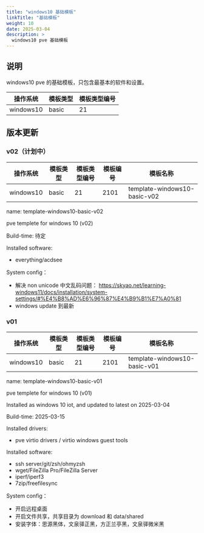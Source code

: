 ```yaml
---
title: "windows10 基础模板"
linkTitle: "基础模板"
weight: 10
date: 2025-03-04
description: >
  windows10 pve 基础模板
---
```


## 说明

windows10 pve 的基础模板，只包含最基本的软件和设置。

| 操作系统 | 模板类型 | 模板类型编号 |  
| -------- | -------- | -------- | 
| windows10 | basic | 21 | 

## 版本更新

### v02（计划中）

| 操作系统 | 模板类型 | 模板类型编号 |  模板编号 | 模板名称 | 
| -------- | -------- | -------- | -------- | -------- | 
| windows10 | basic | 21 | 2101 | template-windows10-basic-v02 | 

name: template-windows10-basic-v02

pve templete for windows 10 (v02)

Build-time: 待定

Installed software:

- everything/acdsee

System config：

- 解决 non unicode 中文乱码问题： https://skyao.net/learning-windows11/docs/installation/system-settings/#%E4%B8%AD%E6%96%87%E4%B9%B1%E7%A0%81
- windows update 到最新

### v01

| 操作系统 | 模板类型 | 模板类型编号 |  模板编号 | 模板名称 | 
| -------- | -------- | -------- | -------- | -------- | 
| windows10 | basic | 21 | 2101 | template-windows10-basic-v01 | 

name: template-windows10-basic-v01

pve templete for windows 10 (v01)

Installed as windows 10 iot, and updated to latest on 2025-03-04

Build-time: 2025-03-15

Installed drivers:

- pve virtio drivers / virtio windows guest tools

Installed software:

- ssh server/git/zsh/ohmyzsh
- wget/FileZilla Pro/FileZilla Server
- iperf/iperf3
- 7zip/freefilesync


System config：

- 开启远程桌面
- 开启文件共享，共享目录为 download 和 data/shared
- 安装字体：思源黑体，文泉驿正黑，方正兰亭黑，文泉驿微米黑




